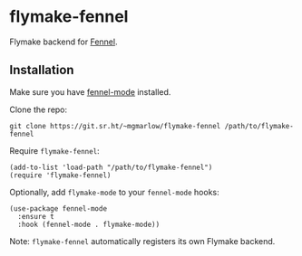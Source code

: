 # flymake-fennel

Flymake backend for [Fennel](https://fennel-lang.org).

## Installation

Make sure you have
[fennel-mode](https://git.sr.ht/~technomancy/fennel-mode) installed.

Clone the repo:

```
git clone https://git.sr.ht/~mgmarlow/flymake-fennel /path/to/flymake-fennel
```

Require `flymake-fennel`:

```elisp
(add-to-list 'load-path "/path/to/flymake-fennel")
(require 'flymake-fennel)
```

Optionally, add `flymake-mode` to your `fennel-mode` hooks:

```elisp
(use-package fennel-mode
  :ensure t
  :hook (fennel-mode . flymake-mode))
```

Note: `flymake-fennel` automatically registers its own Flymake
backend.

